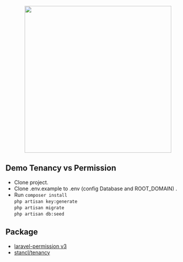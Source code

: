 <p align="center"><img src="https://res.cloudinary.com/dtfbvvkyp/image/upload/v1566331377/laravel-logolockup-cmyk-red.svg" width="400"></p>

## Demo Tenancy vs Permission
- Clone project.
- Clone .env.example to .env (config Database and ROOT_DOMAIN) .
- Run
	`composer install`    
	`php artisan key:generate`    
	`php artisan migrate`    
	`php artisan db:seed`

## Package
- [laravel-permission v3](https://docs.spatie.be/laravel-permission/v3/installation-laravel/)
- [stancl/tenancy](https://tenancy.samuelstancl.me/docs/v2/installation/)

